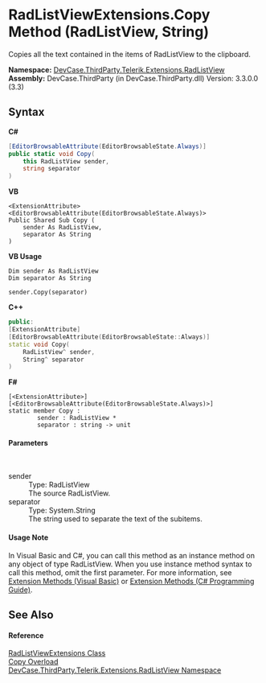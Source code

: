 # RadListViewExtensions.Copy Method (RadListView, String)
 

Copies all the text contained in the items of RadListView to the clipboard.

**Namespace:**&nbsp;<a href="N_DevCase_ThirdParty_Telerik_Extensions_RadListView">DevCase.ThirdParty.Telerik.Extensions.RadListView</a><br />**Assembly:**&nbsp;DevCase.ThirdParty (in DevCase.ThirdParty.dll) Version: 3.3.0.0 (3.3)

## Syntax

**C#**<br />
``` C#
[EditorBrowsableAttribute(EditorBrowsableState.Always)]
public static void Copy(
	this RadListView sender,
	string separator
)
```

**VB**<br />
``` VB
<ExtensionAttribute>
<EditorBrowsableAttribute(EditorBrowsableState.Always)>
Public Shared Sub Copy ( 
	sender As RadListView,
	separator As String
)
```

**VB Usage**<br />
``` VB Usage
Dim sender As RadListView
Dim separator As String

sender.Copy(separator)
```

**C++**<br />
``` C++
public:
[ExtensionAttribute]
[EditorBrowsableAttribute(EditorBrowsableState::Always)]
static void Copy(
	RadListView^ sender, 
	String^ separator
)
```

**F#**<br />
``` F#
[<ExtensionAttribute>]
[<EditorBrowsableAttribute(EditorBrowsableState.Always)>]
static member Copy : 
        sender : RadListView * 
        separator : string -> unit 

```


#### Parameters
&nbsp;<dl><dt>sender</dt><dd>Type: RadListView<br />The source RadListView.</dd><dt>separator</dt><dd>Type: System.String<br />The string used to separate the text of the subitems.</dd></dl>

#### Usage Note
In Visual Basic and C#, you can call this method as an instance method on any object of type RadListView. When you use instance method syntax to call this method, omit the first parameter. For more information, see <a href="https://docs.microsoft.com/dotnet/visual-basic/programming-guide/language-features/procedures/extension-methods">Extension Methods (Visual Basic)</a> or <a href="https://docs.microsoft.com/dotnet/csharp/programming-guide/classes-and-structs/extension-methods">Extension Methods (C# Programming Guide)</a>.

## See Also


#### Reference
<a href="T_DevCase_ThirdParty_Telerik_Extensions_RadListView_RadListViewExtensions">RadListViewExtensions Class</a><br /><a href="Overload_DevCase_ThirdParty_Telerik_Extensions_RadListView_RadListViewExtensions_Copy">Copy Overload</a><br /><a href="N_DevCase_ThirdParty_Telerik_Extensions_RadListView">DevCase.ThirdParty.Telerik.Extensions.RadListView Namespace</a><br />